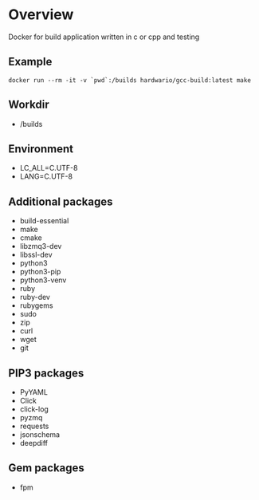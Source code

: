 # Overview

Docker for build application written in c or cpp and testing

## Example
```
docker run --rm -it -v `pwd`:/builds hardwario/gcc-build:latest make 
```

## Workdir
* /builds

## Environment
* LC_ALL=C.UTF-8
* LANG=C.UTF-8

## Additional packages
* build-essential 
* make 
* cmake 
* libzmq3-dev 
* libssl-dev 
* python3 
* python3-pip 
* python3-venv 
* ruby 
* ruby-dev 
* rubygems
* sudo 
* zip 
* curl 
* wget 
* git

## PIP3 packages
* PyYAML 
* Click 
* click-log 
* pyzmq 
* requests 
* jsonschema 
* deepdiff

## Gem packages
* fpm